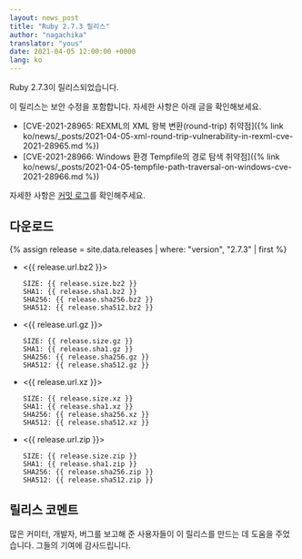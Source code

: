 ```yaml
---
layout: news_post
title: "Ruby 2.7.3 릴리스"
author: "nagachika"
translator: "yous"
date: 2021-04-05 12:00:00 +0000
lang: ko
---
```


Ruby 2.7.3이 릴리스되었습니다.

이 릴리스는 보안 수정을 포함합니다.
자세한 사항은 아래 글을 확인해보세요.

* [CVE-2021-28965: REXML의 XML 왕복 변환(round-trip) 취약점]({% link ko/news/_posts/2021-04-05-xml-round-trip-vulnerability-in-rexml-cve-2021-28965.md %})
* [CVE-2021-28966: Windows 환경 Tempfile의 경로 탐색 취약점]({% link ko/news/_posts/2021-04-05-tempfile-path-traversal-on-windows-cve-2021-28966.md %})

자세한 사항은 [커밋 로그](https://github.com/ruby/ruby/compare/v2_7_2...v2_7_3)를 확인해주세요.

## 다운로드

{% assign release = site.data.releases | where: "version", "2.7.3" | first %}

* <{{ release.url.bz2 }}>

      SIZE: {{ release.size.bz2 }}
      SHA1: {{ release.sha1.bz2 }}
      SHA256: {{ release.sha256.bz2 }}
      SHA512: {{ release.sha512.bz2 }}

* <{{ release.url.gz }}>

      SIZE: {{ release.size.gz }}
      SHA1: {{ release.sha1.gz }}
      SHA256: {{ release.sha256.gz }}
      SHA512: {{ release.sha512.gz }}

* <{{ release.url.xz }}>

      SIZE: {{ release.size.xz }}
      SHA1: {{ release.sha1.xz }}
      SHA256: {{ release.sha256.xz }}
      SHA512: {{ release.sha512.xz }}

* <{{ release.url.zip }}>

      SIZE: {{ release.size.zip }}
      SHA1: {{ release.sha1.zip }}
      SHA256: {{ release.sha256.zip }}
      SHA512: {{ release.sha512.zip }}

## 릴리스 코멘트

많은 커미터, 개발자, 버그를 보고해 준 사용자들이 이 릴리스를 만드는 데 도움을 주었습니다.
그들의 기여에 감사드립니다.

